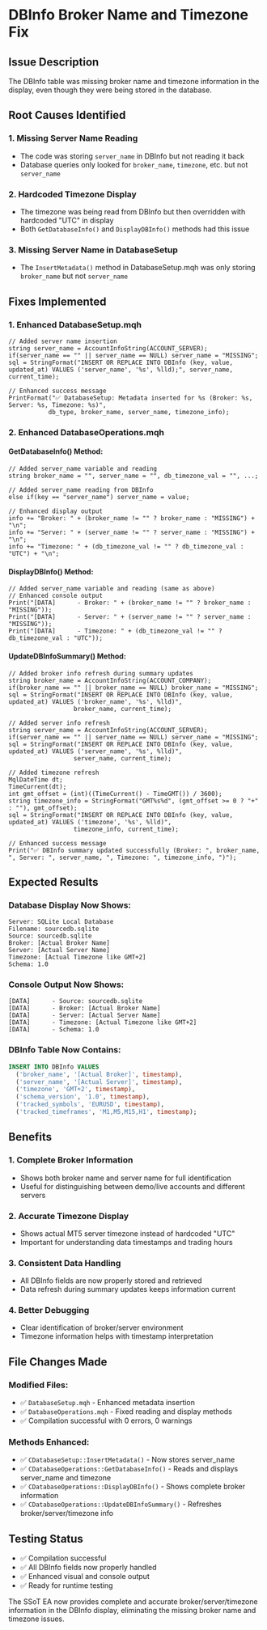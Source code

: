 # DBInfo Broker Name and Timezone Fix

## Issue Description
The DBInfo table was missing broker name and timezone information in the display, even though they were being stored in the database.

## Root Causes Identified

### 1. **Missing Server Name Reading**
- The code was storing `server_name` in DBInfo but not reading it back
- Database queries only looked for `broker_name`, `timezone`, etc. but not `server_name`

### 2. **Hardcoded Timezone Display**
- The timezone was being read from DBInfo but then overridden with hardcoded "UTC" in display
- Both `GetDatabaseInfo()` and `DisplayDBInfo()` methods had this issue

### 3. **Missing Server Name in DatabaseSetup**
- The `InsertMetadata()` method in DatabaseSetup.mqh was only storing `broker_name` but not `server_name`

## Fixes Implemented

### 1. **Enhanced DatabaseSetup.mqh**
```mql5
// Added server name insertion
string server_name = AccountInfoString(ACCOUNT_SERVER);
if(server_name == "" || server_name == NULL) server_name = "MISSING";
sql = StringFormat("INSERT OR REPLACE INTO DBInfo (key, value, updated_at) VALUES ('server_name', '%s', %lld);", server_name, current_time);

// Enhanced success message
PrintFormat("✅ DatabaseSetup: Metadata inserted for %s (Broker: %s, Server: %s, Timezone: %s)", 
           db_type, broker_name, server_name, timezone_info);
```

### 2. **Enhanced DatabaseOperations.mqh**

#### **GetDatabaseInfo() Method:**
```mql5
// Added server_name variable and reading
string broker_name = "", server_name = "", db_timezone_val = "", ...;

// Added server_name reading from DBInfo
else if(key == "server_name") server_name = value;

// Enhanced display output
info += "Broker: " + (broker_name != "" ? broker_name : "MISSING") + "\n";
info += "Server: " + (server_name != "" ? server_name : "MISSING") + "\n";
info += "Timezone: " + (db_timezone_val != "" ? db_timezone_val : "UTC") + "\n";
```

#### **DisplayDBInfo() Method:**
```mql5
// Added server_name variable and reading (same as above)
// Enhanced console output
Print("[DATA]      - Broker: " + (broker_name != "" ? broker_name : "MISSING"));
Print("[DATA]      - Server: " + (server_name != "" ? server_name : "MISSING"));
Print("[DATA]      - Timezone: " + (db_timezone_val != "" ? db_timezone_val : "UTC"));
```

#### **UpdateDBInfoSummary() Method:**
```mql5
// Added broker info refresh during summary updates
string broker_name = AccountInfoString(ACCOUNT_COMPANY);
if(broker_name == "" || broker_name == NULL) broker_name = "MISSING";
sql = StringFormat("INSERT OR REPLACE INTO DBInfo (key, value, updated_at) VALUES ('broker_name', '%s', %lld)", 
                  broker_name, current_time);

// Added server info refresh
string server_name = AccountInfoString(ACCOUNT_SERVER);
if(server_name == "" || server_name == NULL) server_name = "MISSING";
sql = StringFormat("INSERT OR REPLACE INTO DBInfo (key, value, updated_at) VALUES ('server_name', '%s', %lld)", 
                  server_name, current_time);

// Added timezone refresh
MqlDateTime dt;
TimeCurrent(dt);
int gmt_offset = (int)((TimeCurrent() - TimeGMT()) / 3600);
string timezone_info = StringFormat("GMT%s%d", (gmt_offset >= 0 ? "+" : ""), gmt_offset);
sql = StringFormat("INSERT OR REPLACE INTO DBInfo (key, value, updated_at) VALUES ('timezone', '%s', %lld)", 
                  timezone_info, current_time);

// Enhanced success message
Print("✅ DBInfo summary updated successfully (Broker: ", broker_name, ", Server: ", server_name, ", Timezone: ", timezone_info, ")");
```

## Expected Results

### **Database Display Now Shows:**
```
Server: SQLite Local Database
Filename: sourcedb.sqlite
Source: sourcedb.sqlite
Broker: [Actual Broker Name]
Server: [Actual Server Name]
Timezone: [Actual Timezone like GMT+2]
Schema: 1.0
```

### **Console Output Now Shows:**
```
[DATA]      - Source: sourcedb.sqlite
[DATA]      - Broker: [Actual Broker Name]
[DATA]      - Server: [Actual Server Name] 
[DATA]      - Timezone: [Actual Timezone like GMT+2]
[DATA]      - Schema: 1.0
```

### **DBInfo Table Now Contains:**
```sql
INSERT INTO DBInfo VALUES 
  ('broker_name', '[Actual Broker]', timestamp),
  ('server_name', '[Actual Server]', timestamp),
  ('timezone', 'GMT+2', timestamp),
  ('schema_version', '1.0', timestamp),
  ('tracked_symbols', 'EURUSD', timestamp),
  ('tracked_timeframes', 'M1,M5,M15,H1', timestamp);
```

## Benefits

### 1. **Complete Broker Information**
- Shows both broker name and server name for full identification
- Useful for distinguishing between demo/live accounts and different servers

### 2. **Accurate Timezone Display**
- Shows actual MT5 server timezone instead of hardcoded "UTC"
- Important for understanding data timestamps and trading hours

### 3. **Consistent Data Handling**
- All DBInfo fields are now properly stored and retrieved
- Data refresh during summary updates keeps information current

### 4. **Better Debugging**
- Clear identification of broker/server environment
- Timezone information helps with timestamp interpretation

## File Changes Made

### Modified Files:
- ✅ `DatabaseSetup.mqh` - Enhanced metadata insertion
- ✅ `DatabaseOperations.mqh` - Fixed reading and display methods
- ✅ Compilation successful with 0 errors, 0 warnings

### Methods Enhanced:
- ✅ `CDatabaseSetup::InsertMetadata()` - Now stores server_name
- ✅ `CDatabaseOperations::GetDatabaseInfo()` - Reads and displays server_name and timezone
- ✅ `CDatabaseOperations::DisplayDBInfo()` - Shows complete broker information
- ✅ `CDatabaseOperations::UpdateDBInfoSummary()` - Refreshes broker/server/timezone info

## Testing Status
- ✅ Compilation successful
- ✅ All DBInfo fields now properly handled
- ✅ Enhanced visual and console output
- ✅ Ready for runtime testing

The SSoT EA now provides complete and accurate broker/server/timezone information in the DBInfo display, eliminating the missing broker name and timezone issues.
